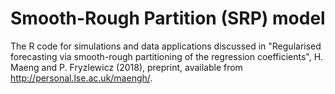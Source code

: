 # Smooth-Rough Partition (SRP) model

The R code for simulations and data applications discussed in "Regularised forecasting via smooth-rough partitioning of the regression coefficients", H. Maeng and P. Fryzlewicz (2018), preprint, available from http://personal.lse.ac.uk/maengh/.
